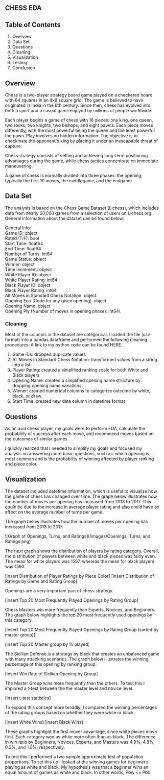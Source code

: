 ## CHESS EDA

## Table of Contents
1. Overview
2. Data Set
3. Questions
4. Cleaning
5. Visualization
6. Testing
7. Conclusion

## Overview

Chess is a two-player strategy board game played on a checkered board with 64 squares in an 8x8 square grid. The game is believed to have originated in India in the 6th century. Since then, chess has evolved into both a sport and a casual game enjoyed by millions of people worldwide. 

Each player begins a game of chess with 16 pieces: one king, one queen, two rooks, two knights, two bishops, and eight pawns. Each piece moves differently, with the most powerful being the queen and the least powerful the pawn. Play involves no hidden information. The objective is to checkmate the opponent's king by placing it under an inescapable threat of capture. 

Chess strategy consists of setting and achieving long-term positioning advantages during the game, while chess tactics concentrate on immediate maneuvering. 

A game of chess is normally divided into three phases: the opening, typically the first 10 moves, the middlegame, and the endgame. 

## Data Set

The analysis is based on the Chess Game Dataset (Lichess), which includes data from nearly 20,000 games from a selection of users on Lichess.org. General information about the dataset can be found below:

General Info:\
Game ID: object\
Rated (T/F): bool\
Start Time: float64\
End Time: float64\
Number of Turns: int64\
Game Status: object\
Winner: object\
Time Increment: object\
White Player ID: object\
White Player Rating: int64\
Black Player ID: object\
Black Player Rating: int64\
All Moves in Standard Chess Notation: object\
Opening Eco (Code for any given opening): object\
Opening Name: object\
Opening Ply (Number of moves in opening phase): int64\

### Cleaning
Most of the columns in the dataset are categorical. I loaded the file (csv format) into a pandas dataframe and performed the following cleaning procedures. A link to my python code can be found HERE.

1. Game IDs: dropped duplicate values
2. All Moves in Standard Chess Notation: transformed values from a string into a list
3. Player Rating: created a simplified ranking scale for both White and Black players.
4. Opening Name: created a simplified opening name structure by dropping opening name variations.
5. Winner: created numerical columns to categorize outcome by white, black, or draw.
6. Start Time: created new date column in datetime format

## Questions

As an avid chess player, my goals were to perform EDA, calculate the probability of success after each move, and recommend moves based on the outcomes of similar games.

I quickly realized that I needed to simplify my goals and focused my analysis on answering more basic questions, such as: which opening is most common and is the probability of winning affected by player ranking and piece color.

## Visualization

The dataset included datetime information, which is useful to visualize how the game of chess has changed over time. The graph below illustrates how the number of moves per opening has increased from 2013 to 2017. This could be due to the increase in average player rating and also could have an affect on the average number of turns per game.

The graph below illustrates how the number of moves per opening has increased from 2013 to 2017. 

![Graph of Openings, Turns, and Ratings](/images/Openings, Turns, and Ratings.png)


The next graph shows the distribution of players by rating category. Overall, the distribution of players between white and black pieces was fairly even. The mean for white players was 1597, whereas the mean for black players was 1590.

[insert Distribution of Player Ratings by Piece Color]
[insert Distribution of Ratings by Game and Rating Group]

Openings are a very important part of chess strategy. 

[insert Top 20 Most Frequently Played Openings by Rating Group]

Chess Masters win more frequently than Experts, Novices, and Beginners. The graph below highlights the top 20 most frequently used openings by this category.

[insert Top 20 Most Frequently Played Openings by Rating Group (sorted by master group)]

[insert Top 20 Master group by % played]

The Sicilian Defense is a strategy by black that creates an unbalanced game with many attacking scenarios. The graph below illustrates the winning percentage of this opening by ranking group.

[insert Win Rate of Sicilian Opening by Group]

The Master Group wins more frequently than the others. To test this I implored a t-test between the the master level and novice level. 

[insert t-test statistics]

To expand this concept more broadly, I compared the winning percentages of the rating groups based on whether they were white or black. 

[insert White Wins]
[insert Black Wins]

These graphs highlight the first mover advantage, since white pieces move first. Each category won as white more often than as black. The difference in win ratio by Beginners, Novices, Experts, and Masters was 4.9%, 4.8%, 0.3%, and 1.0%, respectively.

To test this I performed a two sample approximate test of population proportions. To set this up I looked at the winning games for beginners playing as white and black. My hypothesis was that a beginner wins an equal amount of games as white and black. In other words, Pbw <= Pbb. 